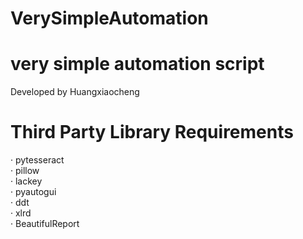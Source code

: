 # VerySimpleAutomation
# very simple automation script  
Developed by Huangxiaocheng  
# Third Party Library Requirements
· pytesseract  
· pillow  
· lackey  
· pyautogui  
· ddt  
· xlrd  
· BeautifulReport  
